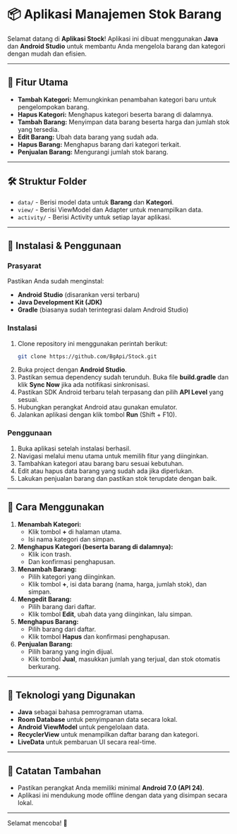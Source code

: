 # 📦 Aplikasi Manajemen Stok Barang
Selamat datang di **Aplikasi Stock**! Aplikasi ini dibuat menggunakan **Java** dan **Android Studio** untuk membantu Anda mengelola barang dan kategori dengan mudah dan efisien.

---

## 🚀 Fitur Utama
- **Tambah Kategori:** Memungkinkan penambahan kategori baru untuk pengelompokan barang.
- **Hapus Kategori:** Menghapus kategori beserta barang di dalamnya.
- **Tambah Barang:** Menyimpan data barang beserta harga dan jumlah stok yang tersedia.
- **Edit Barang:** Ubah data barang yang sudah ada.
- **Hapus Barang:** Menghapus barang dari kategori terkait.
- **Penjualan Barang:** Mengurangi jumlah stok barang.

---

## 🛠️ Struktur Folder
- `data/` - Berisi model data untuk **Barang** dan **Kategori**.
- `view/` - Berisi ViewModel dan Adapter untuk menampilkan data.
- `activity/` - Berisi Activity untuk setiap layar aplikasi.

---

## 🔧 Instalasi & Penggunaan
### Prasyarat
Pastikan Anda sudah menginstal:
- **Android Studio** (disarankan versi terbaru)
- **Java Development Kit (JDK)**
- **Gradle** (biasanya sudah terintegrasi dalam Android Studio)

### Instalasi
1. Clone repository ini menggunakan perintah berikut:
   ```bash
   git clone https://github.com/BgApi/Stock.git
   ```
2. Buka project dengan **Android Studio**.
3. Pastikan semua dependency sudah terunduh. Buka file **build.gradle** dan klik **Sync Now** jika ada notifikasi sinkronisasi.
4. Pastikan SDK Android terbaru telah terpasang dan pilih **API Level** yang sesuai.
5. Hubungkan perangkat Android atau gunakan emulator.
6. Jalankan aplikasi dengan klik tombol **Run** (Shift + F10).


### Penggunaan
1. Buka aplikasi setelah instalasi berhasil.
2. Navigasi melalui menu utama untuk memilih fitur yang diinginkan.
3. Tambahkan kategori atau barang baru sesuai kebutuhan.
4. Edit atau hapus data barang yang sudah ada jika diperlukan.
5. Lakukan penjualan barang dan pastikan stok terupdate dengan baik.

---

## 🎯 Cara Menggunakan
1. **Menambah Kategori:**
   - Klik tombol **+** di halaman utama.
   - Isi nama kategori dan simpan.
2. **Menghapus Kategori (beserta barang di dalamnya):**
   - Klik icon trash.
   - Dan konfirmasi penghapusan.
3. **Menambah Barang:**
   - Pilih kategori yang diinginkan.
   - Klik tombol **+**, isi data barang (nama, harga, jumlah stok), dan simpan.
4. **Mengedit Barang:**
   - Pilih barang dari daftar.
   - Klik tombol **Edit**, ubah data yang diinginkan, lalu simpan.
5. **Menghapus Barang:**
   - Pilih barang dari daftar.
   - Klik tombol **Hapus** dan konfirmasi penghapusan.
6. **Penjualan Barang:**
   - Pilih barang yang ingin dijual.
   - Klik tombol **Jual**, masukkan jumlah yang terjual, dan stok otomatis berkurang.

---

## 📱 Teknologi yang Digunakan
- **Java** sebagai bahasa pemrograman utama.
- **Room Database** untuk penyimpanan data secara lokal.
- **Android ViewModel** untuk pengelolaan data.
- **RecyclerView** untuk menampilkan daftar barang dan kategori.
- **LiveData** untuk pembaruan UI secara real-time.

---

## 📝 Catatan Tambahan
- Pastikan perangkat Anda memiliki minimal **Android 7.0 (API 24)**.
- Aplikasi ini mendukung mode offline dengan data yang disimpan secara lokal.

---
Selamat mencoba! 🎉

